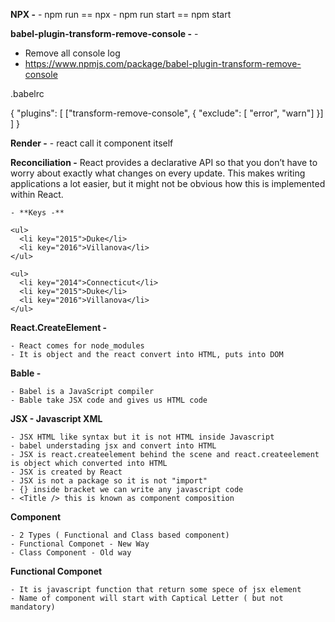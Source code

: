 **NPX -** - npm run == npx - npm run start == npm start

**babel-plugin-transform-remove-console -** -

- Remove all console log
- https://www.npmjs.com/package/babel-plugin-transform-remove-console

.babelrc

{
"plugins": [ ["transform-remove-console", { "exclude": [ "error", "warn"] }] ]
}

**Render -** - react call it component itself

**Reconciliation -** React provides a declarative API so that you don’t have to worry about exactly what changes on every update. This makes writing applications a lot easier, but it might not be obvious how this is implemented within React.

```
- **Keys -**

<ul>
  <li key="2015">Duke</li>
  <li key="2016">Villanova</li>
</ul>

<ul>
  <li key="2014">Connecticut</li>
  <li key="2015">Duke</li>
  <li key="2016">Villanova</li>
</ul>
```

**React.CreateElement -**

    - React comes for node_modules
    - It is object and the react convert into HTML, puts into DOM

**Bable -**

    - Babel is a JavaScript compiler
    - Bable take JSX code and gives us HTML code

**JSX - Javascript XML**

    - JSX HTML like syntax but it is not HTML inside Javascript
    - babel understading jsx and convert into HTML
    - JSX is react.createelement behind the scene and react.createelement is object which converted into HTML
    - JSX is created by React
    - JSX is not a package so it is not "import"
    - {} inside bracket we can write any javascript code
    - <Title /> this is known as component composition

**Component**

    - 2 Types ( Functional and Class based component)
    - Functional Componet - New Way
    - Class Component - Old way

**Functional Componet**

    - It is javascript function that return some spece of jsx element
    - Name of component will start with Captical Letter ( but not mandatory)
